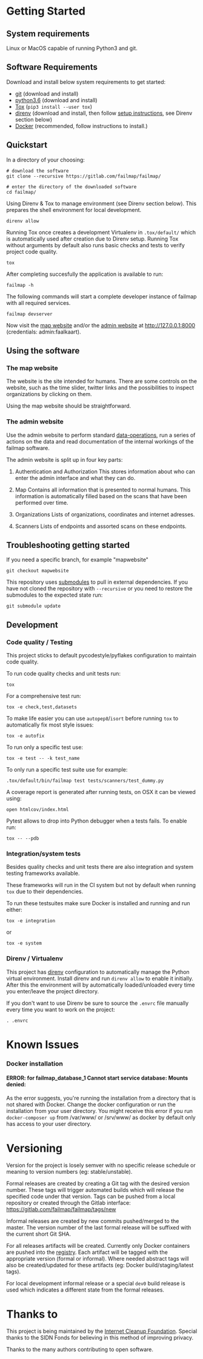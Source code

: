 # Getting Started

## System requirements

Linux or MacOS capable of running Python3 and git.

## Software Requirements

Download and install below system requirements to get started:

- [git](https://git-scm.com/downloads) (download and install)
- [python3.6](https://www.python.org/downloads/) (download and install)
- [Tox](http://tox.readthedocs.io/) (`pip3 install --user tox`)
- [direnv](https://direnv.net/) (download and install, then follow [setup instructions](https://direnv.net/), see Direnv section below)
- [Docker](https://docs.docker.com/engine/installation/) (recommended, follow instructions to install.)

## Quickstart

In a directory of your choosing:

    # download the software
    git clone --recursive https://gitlab.com/failmap/failmap/

    # enter the directory of the downloaded software
    cd failmap/

Using Direnv & Tox to manage environment (see Direnv section below). This prepares the shell environment for local development.

    direnv allow

Running Tox once creates a development Virtualenv in `.tox/default/` which is automatically used after creation due to Direnv setup. Running Tox without arguments by default also runs basic checks and tests to verify project code quality.

    tox

After completing succesfully the application is available to run:

    failmap -h

The following commands will start a complete developer instance of failmap with all required services.

    failmap devserver

Now visit the [map website](http://127.0.0.1:8000/) and/or the
[admin website](http://127.0.0.1:8000/admin/) at http://127.0.0.1:8000 (credentials: admin:faalkaart).

## Using the software

### The map website

The website is the site intended for humans. There are some controls on the website, such as the
time slider, twitter links and the possibilities to inspect organizations by clicking on them.

Using the map website should be straightforward.

### The admin website

Use the admin website to perform standard [data-operations](https://en.wikipedia.org/wiki/Create,_read,_update_and_delete),
run a series of actions on the data and read documentation of the internal workings of the failmap software.

The admin website is split up in four key parts:
1. Authentication and Authorization
This stores information about who can enter the admin interface and what they can do.

2. Map
Contains all information that is presented to normal humans.
This information is automatically filled based on the scans that have been performed over time.

3. Organizations
Lists of organizations, coordinates and internet adresses.

4. Scanners
Lists of endpoints and assorted scans on these endpoints.


## Troubleshooting getting started

If you need a specific branch, for example "mapwebsite"

    git checkout mapwebsite

This repository uses [submodules](https://git-scm.com/docs/git-submodule) to pull in
external dependencies. If you have not cloned the repository with `--recursive` or you need to
restore the submodules to the expected state run:

    git submodule update

## Development

### Code quality / Testing

This project sticks to default pycodestyle/pyflakes configuration to maintain code quality.

To run code quality checks and unit tests run:

    tox

For a comprehensive test run:

    tox -e check,test,datasets

To make life easier you can use `autopep8`/`isort` before running `tox` to automatically fix most style issues:

    tox -e autofix

To run only a specific test use:

    tox -e test -- -k test_name

To only run a specific test suite use for example:

    .tox/default/bin/failmap test tests/scanners/test_dummy.py

A coverage report is generated after running tests, on OSX it can be viewed using:

    open htmlcov/index.html

Pytest allows to drop into Python debugger when a tests fails. To enable run:

    tox -- --pdb

### Integration/system tests
Besides quality checks and unit tests there are also integration and system testing frameworks available.

These frameworks will run in the CI system but not by default when running `tox` due to their dependencies.

To run these testsuites make sure Docker is installed and running and run either:

    tox -e integration

or

    tox -e system

### Direnv / Virtualenv

This project has [direnv](https://direnv.net/) configuration to automatically manage the Python
virtual environment. Install direnv and run `direnv allow` to enable it initially. After this the environment will by automatically loaded/unloaded every time you enter/leave the project directory.

If you don't want to use Direnv be sure to source the `.envrc` file manually every time you want to work on the project:

    . .envrc

# Known Issues

### Docker installation

#### ERROR: for failmap_database_1  Cannot start service database: Mounts denied:
As the error suggests, you're running the installation from a directory that is not shared with Docker. Change the docker configuration or run the installation from your user directory. You might receive this error if you run `docker-composer up` from /var/www/ or /srv/www/ as docker by default only has access to your user directory.


# Versioning

Version for the project is losely semver with no specific release schedule or meaning to version numbers (eg: stable/unstable).

Formal releases are created by creating a Git tag with the desired version number. These tags will trigger automated builds which will release the specified code under that version. Tags can be pushed from a local repository or created through the Gitlab interface: https://gitlab.com/failmap/failmap/tags/new

Informal releases are created by new commits pushed/merged to the master. The version number of the last formal release will be suffixed with the current short Git SHA.

For all releases artifacts will be created. Currently only Docker containers are pushed into the [registry](https://gitlab.com/failmap/failmap/container_registry). Each artifact will be tagged with the appropriate version (formal or informal). Where needed abstract tags will also be created/updated for these artifacts (eg: Docker build/staging/latest tags).

For local development informal release or a special `dev0` build release is used which indicates a different state from the formal releases.

# Thanks to
This project is being maintained by the [Internet Cleanup Foundation](https://internetcleanup.foundation).
Special thanks to the SIDN Fonds for believing in this method of improving privacy.

Thanks to the many authors contributing to open software.

